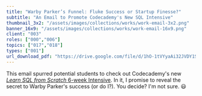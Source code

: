 ```yaml
---
title: "Warby Parker’s Funnel: Fluke Success or Startup Finesse?"
subtitle: "An Email to Promote Codecademy's New SQL Intensive"
thumbnail_3x2: "/assets/images/collections/works/work-email-3x2.png"
banner_16x9: "/assets/images/collections/works/work-email-16x9.png"
client: "003"
roles: ["000","006"]
topics: ["017","018"]
types: ["001"]
url_download_pdf: "https://drive.google.com/file/d/1hO-1tVYyaAi32JVDY1SffTCGbaoM1TNx/view?usp=sharing"
---
```

This email spurred potential students to check out Codecademy's new [*Learn SQL from Scratch* 6-week Intensive](https://www.codecademy.com/pro/intensive/learn-sql-from-scratch). In it, I promise to reveal the secret to Warby Parker's success (or do I?). You decide? I'm not sure. 😃
